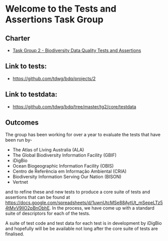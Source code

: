 <h1>Welcome to the Tests and Assertions Task Group</h1>

## Charter 
-    [Task Group 2 - Biodiversity Data Quality Tests and Assertions](https://www.tdwg.org/community/bdq/tg-2/)

## Link to tests: 
-    https://github.com/tdwg/bdq/projects/2

## Link to testdata:
-    https://github.com/tdwg/bdq/tree/master/tg2/core/testdata


<h2>Outcomes</h2>
The group has been working for over a year to evaluate the tests that have been run by-
<ul>
<li>The Atlas of Living Australia (ALA)</<li>
<li>The Global Biodiversity Information Facility (GBIF)</li>
<li>iDigBio</li>
<li>Ocean Biogeographic Information Facility (OBIS)</li>
<li>Centro de Referência em Informação Ambiental (CRIA)</li>
<li>Biodiversity Information Serving Our Nation (BISON)</li>
<li>Vertnet</li>
  </ul>
  
and to refine these and new tests to produce a core suite of tests and assertions that can be found at https://docs.google.com/spreadsheets/d/1uwnUtcMSe88AytUt_mSepeLTz54tMvV9llO2pBnObhE. In the process, we have come up with a standard suite of descriptors for each of the tests.
  
A suite of test code and test data for each test is in development by iDigBio and hopefully will be be available not long after the core suite of tests are finalised.
  
  
